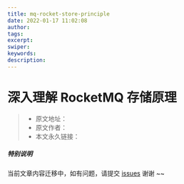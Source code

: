 ```yaml
---
title: mq-rocket-store-principle
date: 2022-01-17 11:02:08
author:
tags:
excerpt:
swiper:
keywords:
description:
---
```


# 深入理解 RocketMQ 存储原理

> * 原文地址：[]()
> * 原文作者：[]()
> * 本文永久链接：[]()

##### **特别说明**

当前文章内容迁移中，如有问题，请提交 [issues](https://github.com/Starrier/starrier.github.io/issues) 谢谢 ~~



